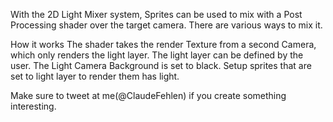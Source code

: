 
With the 2D Light Mixer system, Sprites can be used to mix with a Post Processing shader over the target camera. There are various ways to mix it.

How it works
The shader takes the render Texture from a second Camera, which only renders the light layer. 
The light layer can be defined by the user. The Light Camera Background is set to black. 
Setup sprites that are set to light layer to render them has light.


Make sure to tweet at me(@ClaudeFehlen) if you create something interesting. 
